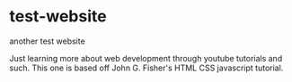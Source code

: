 # test-website
another test website

Just learning more about web development through youtube tutorials and such. This one is based off John G. Fisher's HTML CSS javascript tutorial.
